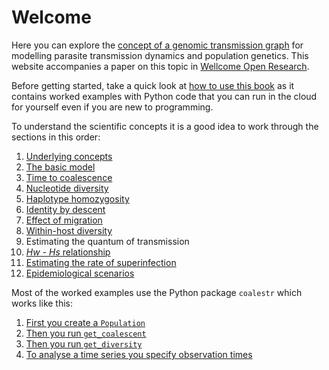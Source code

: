 # Welcome

Here you can explore the [concept of a genomic transmission graph](underlying-concepts.md) for modelling parasite transmission dynamics and population genetics.  This website accompanies a paper on this topic in [Wellcome Open Research](https://wellcomeopenresearch.org/articles/8-22).

Before getting started, take a quick look at [how to use this book](how-to-use-this-book.md) as it contains worked examples with Python code that you can run in the cloud for yourself even if you are new to programming.

To understand the scientific concepts it is a good idea to work through the sections in this order:

1. [Underlying concepts](underlying-concepts.md)
1. [The basic model](basic-model.md)
1. [Time to coalescence](coalescence-time-basic.ipynb)
1. [Nucleotide diversity](nucleotide-diversity.ipynb)
1. [Haplotype homozygosity](haplotype-homozygosity.ipynb)
1. [Identity by descent](ibd.ipynb)
1. [Effect of migration](migration-simple.ipynb)
1. [Within-host diversity](within-host.ipynb)
1. Estimating the quantum of transmission
1. [*Hw - Hs* relationship](hw-hs.ipynb)
1. [Estimating the rate of superinfection](fws-compare-methods.ipynb)
1. [Epidemiological scenarios](epidemiological-scenarios.md)

Most of the worked examples use the Python package `coalestr` which works like this:

1. [First you create a `Population`](population-class.ipynb)
1. [Then you run `get_coalescent`](get-coalescent.ipynb)
1. [Then you run `get_diversity`](get-diversity.ipynb)
1. [To analyse a time series you specify observation times](time-series.ipynb)
